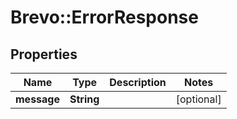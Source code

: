 # Brevo::ErrorResponse

## Properties
Name | Type | Description | Notes
------------ | ------------- | ------------- | -------------
**message** | **String** |  | [optional] 


